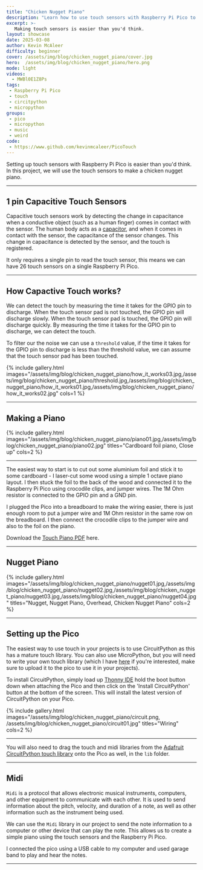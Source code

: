 ```yaml
---
title: "Chicken Nugget Piano"
description: "Learn how to use touch sensors with Raspberry Pi Pico to make a chicken nugget piano"
excerpt: >-
   Making touch sensors is easier than you'd think.
layout: showcase
date: 2025-03-08
author: Kevin McAleer
difficulty: beginner
cover: /assets/img/blog/chicken_nugget_piano/cover.jpg
hero:  /assets/img/blog/chicken_nugget_piano/hero.png
mode: light
videos:
  - MWBl0E1Z8Ps
tags:
 - Raspberry Pi Pico
 - touch
 - circitpython
 - micropython
groups:
 - pico
 - micropython
 - music
 - weird
code:
 - https://www.github.com/kevinmcaleer/PicoTouch
---
```


Setting up touch sensors with Raspberry Pi Pico is easier than you'd think. In this project, we will use the touch sensors to make a chicken nugget piano.

---

## 1 pin Capacitive Touch Sensors

Capacitive touch sensors work by detecting the change in capacitance when a conductive object (such as a human finger) comes in contact with the sensor. The human body acts as a [capacitor](/resources/glossary#capacitor), and when it comes in contact with the sensor, the capacitance of the sensor changes. This change in capacitance is detected by the sensor, and the touch is registered.

It only requires a single pin to read the touch sensor, this means we can have 26 touch sensors on a single Raspberry Pi Pico.

---

## How Capactive Touch works?

We can detect the touch by measuring the time it takes for the GPIO pin to discharge. When the touch sensor pad is not touched, the GPIO pin will discharge slowly. When the touch sensor pad is touched, the GPIO pin will discharge quickly. By measuring the time it takes for the GPIO pin to discharge, we can detect the touch.

To filter our the noise we can use a `threshold` value, if the time it takes for the GPIO pin to discharge is less than the threshold value, we can assume that the touch sensor pad has been touched.

{% include gallery.html images="/assets/img/blog/chicken_nugget_piano/how_it_works03.jpg,/assets/img/blog/chicken_nugget_piano/threshold.jpg,/assets/img/blog/chicken_nugget_piano/how_it_works01.jpg,/assets/img/blog/chicken_nugget_piano/how_it_works02.jpg" cols=1 %}

---

## Making a Piano

{% include gallery.html images="/assets/img/blog/chicken_nugget_piano/piano01.jpg,/assets/img/blog/chicken_nugget_piano/piano02.jpg" titles="Cardboard foil piano, Close up" cols=2 %}

---

The easiest way to start is to cut out some aluminium foil and stick it to some cardboard - I laser-cut some wood using a simple 1 octave piano layout. I then stuck the foil to the back of the wood and connected it to the Raspberry Pi Pico using crocodile clips, and jumper wires. The 1M Ohm resistor is connected to the GPIO pin and a GND pin.

I plugged the Pico into a breadboard to make the wiring easier, there is just enough room to put a jumper wire and 1M Ohm resistor in the same row on the breadboard. I then connect the crocodile clips to the jumper wire and also to the foil on the piano.

Download the [Touch Piano PDF](/assets/pdf/touch_piano/touch_piano.pdf) here.

---

## Nugget Piano

{% include gallery.html images="/assets/img/blog/chicken_nugget_piano/nugget01.jpg,/assets/img/blog/chicken_nugget_piano/nugget02.jpg,/assets/img/blog/chicken_nugget_piano/nugget03.jpg,/assets/img/blog/chicken_nugget_piano/nugget04.jpg" titles="Nugget, Nugget Piano, Overhead, Chicken Nugget Piano" cols=2 %}

---

## Setting up the Pico

The easiest way to use touch in your projects is to use CircuitPython as this has a mature touch library. You can also use MicroPython, but you will need to write your own touch library (which I have [here]({{page.code}}) if you're interested, make sure to upload it to the pico to use it in your projects).

To install CircuitPython, simply load up [Thonny IDE](https://thonny.org/) hold the boot button down when attaching the Pico and then click on the 'Install CircuitPython' button at the bottom of the screen. This will install the latest version of CircuitPython on your Pico.

{% include gallery.html images="/assets/img/blog/chicken_nugget_piano/circuit.png, /assets/img/blog/chicken_nugget_piano/circuit01.jpg" titles="Wiring" cols=2 %}

---

You will also need to drag the touch and midi libraries from the [Adafruit CircuitPython touch library](https://circuitpython.org/libraries) onto the Pico as well, in the `lib` folder.

---

## Midi

`Midi` is a protocol that allows electronic musical instruments, computers, and other equipment to communicate with each other. It is used to send information about the pitch, velocity, and duration of a note, as well as other information such as the instrument being used.

We can use the `Midi` library in our project to send the note information to a computer or other device that can play the note. This allows us to create a simple piano using the touch sensors and the Raspberry Pi Pico.

I connected the pico using a USB cable to my computer and used garage band to play and hear the notes.

---
